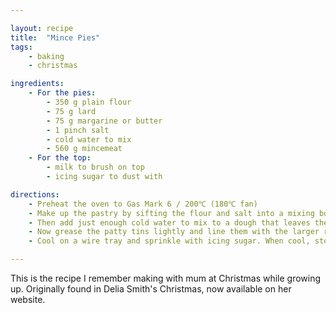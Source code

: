 ```yaml
---

layout: recipe
title:  "Mince Pies"
tags:
    - baking
    - christmas

ingredients:
    - For the pies:
        - 350 g plain flour
        - 75 g lard
        - 75 g margarine or butter
        - 1 pinch salt
        - cold water to mix
        - 560 g mincemeat
    - For the top:
        - milk to brush on top
        - icing sugar to dust with

directions:
    - Preheat the oven to Gas Mark 6 / 200℃ (180℃ fan)
    - Make up the pastry by sifting the flour and salt into a mixing bowl and rubbing the fats into it until the mixture resembles fine crumbs.
    - Then add just enough cold water to mix to a dough that leaves the bowl clean. Leave the pastry to rest in a polythene bag in the refrigerator for 20-30 minutes, then roll half of it out as thinly as possible and cut it into two dozen 3 inch (7.5 cm) rounds, gathering up the scraps and re-rolling. Then do the same with the other half of the pastry, this time using the 2½ inch (6 cm) cutter.
    - Now grease the patty tins lightly and line them with the larger rounds. Fill these with mincemeat to the level of the edges of the pastry. Dampen the edges of the smaller rounds of pastry with water and press them lightly into position to form lids, sealing the edges. Brush each one with milk and make three snips in the tops with a pair of scissors. Bake near the top of the oven for 25-30 minutes until light golden brown.
    - Cool on a wire tray and sprinkle with icing sugar. When cool, store in an airtight container.

---
```


This is the recipe I remember making with mum at Christmas while growing up. Originally found in Delia Smith's Christmas, now available on her website.
